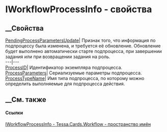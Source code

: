 # IWorkflowProcessInfo - свойства
##  __Свойства
[PendingProcessParametersUpdate](P_Tessa_Cards_Workflow_IWorkflowProcessInfo_PendingProcessParametersUpdate.htm)|
Признак того, что информация по подпроцессу была изменена, и требуется её
обновление. Обновление будет выполнено автоматически старте подпроцесса, при
завершении задания или при возвращении задания на роль.  
---|---  
[ProcessID](P_Tessa_Cards_Workflow_IWorkflowProcessInfo_ProcessID.htm)|
Идентификатор экземпляра подпроцесса.  
[ProcessParameters](P_Tessa_Cards_Workflow_IWorkflowProcessInfo_ProcessParameters.htm)|
Сериализуемые параметры подпроцесса.  
[ProcessTypeName](P_Tessa_Cards_Workflow_IWorkflowProcessInfo_ProcessTypeName.htm)|
Имя типа подпроцесса, по которому можно определить выполняемые для подпроцесса
действия.  
##  __См. также
#### Ссылки
[IWorkflowProcessInfo - ](T_Tessa_Cards_Workflow_IWorkflowProcessInfo.htm)
[Tessa.Cards.Workflow - пространство имён](N_Tessa_Cards_Workflow.htm)
